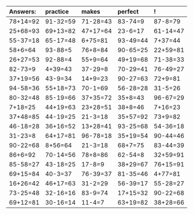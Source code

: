 | Answers: | practice | makes | perfect | ! |
| :--- | :--- | :--- | :--- | :--- |
| 78+14=92 | 91-32=59 | 71-28=43 | 83-74=9 | 87-8=79 | 
| 25+68=93 | 69+13=82 | 47+17=64 | 23-6=17 | 61-14=47 | 
| 55-37=18 | 65-17=48 | 6+75=81 | 93-49=44 | 7+37=44 | 
| 58+6=64 | 93-88=5 | 76+8=84 | 90-65=25 | 22+59=81 | 
| 26+27=53 | 92-88=4 | 55+9=64 | 49+19=68 | 71-38=33 | 
| 82-73=9 | 4+39=43 | 37-29=8 | 70-29=41 | 76-49=27 | 
| 37+19=56 | 43-9=34 | 14+9=23 | 90-27=63 | 72+9=81 | 
| 94-58=36 | 55+18=73 | 70-1=69 | 56-28=28 | 31-5=26 | 
| 80-32=48 | 85-19=66 | 37+35=72 | 35+8=43 | 96-67=29 | 
| 7+18=25 | 44+19=63 | 23+28=51 | 38+8=46 | 7+16=23 | 
| 37+48=85 | 44-19=25 | 21-3=18 | 35+57=92 | 73+9=82 | 
| 46-18=28 | 36+16=52 | 13+28=41 | 93-25=68 | 54-36=18 | 
| 31-23=8 | 64+17=81 | 96-78=18 | 35+19=54 | 90-44=46 | 
| 90-22=68 | 8+56=64 | 21-3=18 | 68+7=75 | 83-44=39 | 
| 86+6=92 | 70-14=56 | 78+8=86 | 62-54=8 | 32+59=91 | 
| 85-58=27 | 43-18=25 | 17-8=9 | 38+29=67 | 76+15=91 | 
| 69+15=84 | 40-3=37 | 76-39=37 | 81-35=46 | 4+77=81 | 
| 16+26=42 | 46+17=63 | 31-2=29 | 56-39=17 | 55-28=27 | 
| 73-25=48 | 32-16=16 | 83-9=74 | 17+15=32 | 90-22=68 | 
| 69+12=81 | 30-16=14 | 11-4=7 | 63+19=82 | 38+28=66 | 
